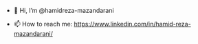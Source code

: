 - 👋 Hi, I’m @hamidreza-mazandarani

- 📫 How to reach me: https://www.linkedin.com/in/hamid-reza-mazandarani/

<!---
hamidreza-mazandarani/hamidreza-mazandarani is a ✨ special ✨ repository because its `README.md` (this file) appears on your GitHub profile.
You can click the Preview link to take a look at your changes.
--->
